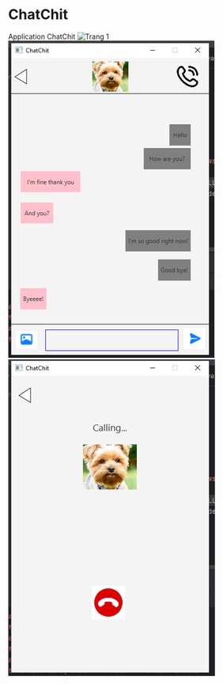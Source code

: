 # ChatChit
Application ChatChit
![Trang 1](https://github.com/dominhquangklhd/ChatChit/OtherProj/1)
![Trang 2](OtherProj/2.png)
![Trang 3](OtherProj/3.png)
